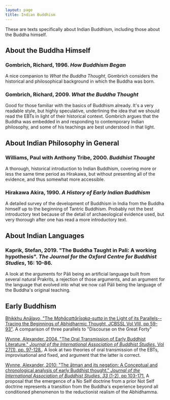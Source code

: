 ```yaml
---
layout: page
title: Indian Buddhism
---
```


These are texts specifically about Indian Buddhism, including those about the Buddha himself.

## About the Buddha Himself

### Gombrich, Richard, 1996. *How Buddhism Began*

A nice companion to *What the Buddha Thought*, Gombrich considers the historical and philosophical background in which the Buddha was born.

### Gombrich, Richard, 2009. *What the Buddha Thought*

Good for those familiar with the basics of Buddhism already.  It's a very readable style, but highly speculative, underlining the idea that we should read the EBTs in light of their historical context.  Gombrich argues that the Buddha was embedded in and responding to contemporary Indian philosophy, and some of his teachings are best understood in that light.

## About Indian Philosophy in General

### Williams, Paul with Anthony Tribe, 2000.  *Buddhist Thought*

A thorough, historical introduction to Indian Buddhism, covering more or less the same time period as Hirakawa, but without presenting all of the evidence, and thus somewhat more accessible.

### Hirakawa Akira, 1990.  *A History of Early Indian Buddhism*

A detailed survey of the development of Buddhism in India from the Buddha himself up to the beginning of Tantric Buddhism.  Probably not the best introductory text because of the detail of archaeological evidence used, but very thorough after one has read a more introductory text.

## About Indian Languages

### Kaprik, Stefan, 2019.  "The Buddha Taught in Pali: A working hypothesis".  *The Journal for the Oxford Centre for Buddhist Studies*, **16**: 10-86.

A look at the arguments for Pāli being an artificial language built from several natural Prakrits, a rejection of those arguments, and an argument for the language that evolved into what we now call Pāli being the language of the Buddha's original teaching.

## Early Buddhism

[Bhikkhu Anālayo, "The *Mahācattārīsaka-sutta* in the Light of its Parallels--Tracing the Beginnings of Abhidharmic Thought, JCBSSL Vol VIII, pp 59-93"](../docs/notes/Analayo_MahaccatarisakaSuttaAbhidharma.md).  A comparison of three parallels to "Discourse on the Great Forty"

[Wynne, Alexander.  2004.  "The Oral Transmission of Early Buddhist Literature."  *Journal of the International Association of Buddhist Studies.*
Vol 27(1), pp. 97-128.](../docs/notes/Wynne_OralTransmission.html).  A look at two theories of oral transmission of the EBTs, improvisational and
fixed, and argument that the latter is correct.

[Wynne, Alexander, 2010:  "The ātman and its negation: A Conceptual and chronological analysis of early Buddhist thought."  *Journal
of the International Association of Buddhist Studies.* _33_ (1-2), pp 103-171.](../docs/notes/Wynne_AtmanNegation.html)  A proposal that the
emergence of a No Self doctrine from a prior Not Self doctrine represents a transition from the Buddha's experience beyond all conditioned
phenomenon to the reductionist realism of the Abhidhamma.
